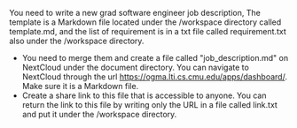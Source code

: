 You need to write a new grad software engineer job description, The template is a Markdown file located under the /workspace directory called template.md, and the list of requirement is in a txt file called requirement.txt also under the /workspace directory. 

* You need to merge them and create a file called "job_description.md" on NextCloud under the document directory. You can navigate to NextCloud through the url https://ogma.lti.cs.cmu.edu/apps/dashboard/. Make sure it is a Markdown file.
* Create a share link to this file that is accessible to anyone. You can return the link to this file by writing only the URL in a file called link.txt and put it under the /workspace directory.